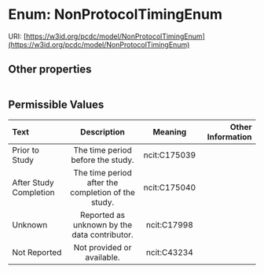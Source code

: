
# Enum: NonProtocolTimingEnum




URI: [https://w3id.org/pcdc/model/NonProtocolTimingEnum](https://w3id.org/pcdc/model/NonProtocolTimingEnum)


## Other properties

|  |  |  |
| --- | --- | --- |

## Permissible Values

| Text | Description | Meaning | Other Information |
| :--- | :---: | :---: | ---: |
| Prior to Study | The time period before the study. | ncit:C175039 |  |
| After Study Completion | The time period after the completion of the study. | ncit:C175040 |  |
| Unknown | Reported as unknown by the data contributor. | ncit:C17998 |  |
| Not Reported | Not provided or available. | ncit:C43234 |  |


